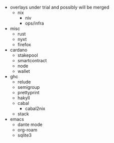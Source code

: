 - overlays under trial and possibly will be merged
  - nix
	- niv
	- ops/infra
- misc 
	- rust
	- nyxt
	- firefox
- cardano
  - stakepool
  - smartcontract
  - node
  - wallet
- ghc
  - relude
  - semigroup
  - prettyprint
  - hakyll
  - cabal
	- cabal2nix
  - stack
- emacs
  - dante mode
  - org-roam
  - sqlite3
  
